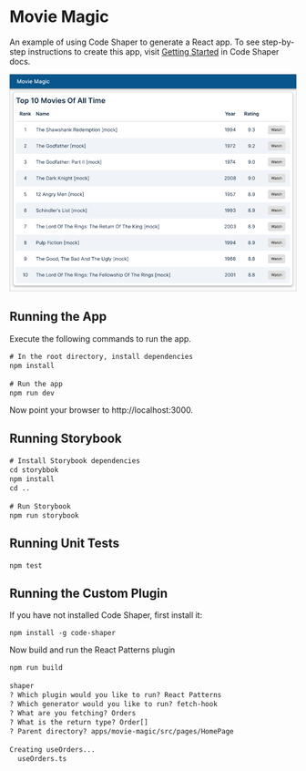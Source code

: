 # Movie Magic

An example of using Code Shaper to generate a React app. To see step-by-step
instructions to create this app, visit
[Getting Started](https://www.code-shaper.dev/docs/getting-started/overview) in
Code Shaper docs.

![Home Page](assets/home-page.png)

## Running the App

Execute the following commands to run the app.

```shell
# In the root directory, install dependencies
npm install

# Run the app
npm run dev
```

Now point your browser to http://localhost:3000.

## Running Storybook

```shell
# Install Storybook dependencies
cd storybbok
npm install
cd ..

# Run Storybook
npm run storybook
```

## Running Unit Tests

```shell
npm test
```

## Running the Custom Plugin

If you have not installed Code Shaper, first install it:

```shell
npm install -g code-shaper
```

Now build and run the React Patterns plugin

```shell
npm run build

shaper
? Which plugin would you like to run? React Patterns
? Which generator would you like to run? fetch-hook
? What are you fetching? Orders
? What is the return type? Order[]
? Parent directory? apps/movie-magic/src/pages/HomePage

Creating useOrders...
  useOrders.ts
```
